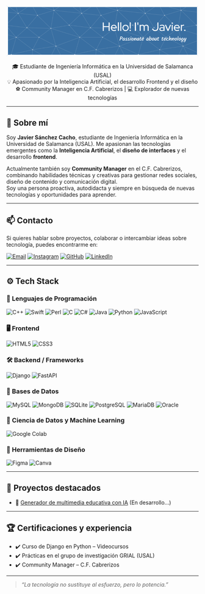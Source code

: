 <p align="center">
  <img src="https://github.com/Javito222/Javito222/blob/main/github-header-image.png" alt="Header Javier" />
</p>

<p align="center">
  🎓 Estudiante de Ingeniería Informática en la Universidad de Salamanca (USAL)<br>
  💡 Apasionado por la Inteligencia Artificial, el desarrollo Frontend y el diseño<br>
  ⚽ Community Manager en C.F. Cabrerizos | 💻 Explorador de nuevas tecnologías
</p>


---

## 🧠 Sobre mí

Soy **Javier Sánchez Cacho**, estudiante de Ingeniería Informática en la Universidad de Salamanca (USAL). Me apasionan las tecnologías emergentes como la **Inteligencia Artificial**, el **diseño de interfaces** y el desarrollo **frontend**.

Actualmente también soy **Community Manager** en el C.F. Cabrerizos, combinando habilidades técnicas y creativas para gestionar redes sociales, diseño de contenido y comunicación digital.  
Soy una persona proactiva, autodidacta y siempre en búsqueda de nuevas tecnologías y oportunidades para aprender.

---

## 📫 Contacto

Si quieres hablar sobre proyectos, colaborar o intercambiar ideas sobre tecnología, puedes encontrarme en:

[![Email](https://img.shields.io/badge/email-javiiisc22@gmail.com-D14836?style=flat&logo=gmail&logoColor=white)](mailto:javiiisc22@gmail.com)
[![Instagram](https://img.shields.io/badge/@jaaviisc-Instagram-E4405F?style=flat&logo=instagram&logoColor=white)](https://instagram.com/jaaviisc)
[![GitHub](https://img.shields.io/badge/GitHub-Javito222-181717?style=flat&logo=github)](https://github.com/Javito222)
[![LinkedIn](https://img.shields.io/badge/LinkedIn-Javier_Sánchez_Cacho-0A66C2?style=flat&logo=linkedin&logoColor=white)](https://www.linkedin.com/in/javier-sánchez-cacho-b404932b3)


---

## ⚙️ Tech Stack

### 🧾 Lenguajes de Programación  
![C++](https://img.shields.io/badge/C++-00599C?logo=c%2B%2B&logoColor=white) ![Swift](https://img.shields.io/badge/Swift-FA7343?logo=swift&logoColor=white) ![Perl](https://img.shields.io/badge/Perl-39457E?logo=perl&logoColor=white) ![C](https://img.shields.io/badge/C-00599C?logo=c&logoColor=white) ![C#](https://img.shields.io/badge/C%23-239120?logo=c-sharp&logoColor=white) ![Java](https://img.shields.io/badge/Java-007396?logo=java&logoColor=white) ![Python](https://img.shields.io/badge/Python-3776AB?logo=python&logoColor=white) ![JavaScript](https://img.shields.io/badge/JavaScript-F7DF1E?logo=javascript&logoColor=black)

### 🖥️ Frontend  
![HTML5](https://img.shields.io/badge/HTML5-E34F26?logo=html5&logoColor=white) ![CSS3](https://img.shields.io/badge/CSS3-1572B6?logo=css3&logoColor=white)

### 🛠 Backend / Frameworks  
![Django](https://img.shields.io/badge/Django-092E20?logo=django&logoColor=white) ![FastAPI](https://img.shields.io/badge/FastAPI-009688?logo=fastapi&logoColor=white)

### 💾 Bases de Datos  
![MySQL](https://img.shields.io/badge/MySQL-4479A1?logo=mysql&logoColor=white) ![MongoDB](https://img.shields.io/badge/MongoDB-47A248?logo=mongodb&logoColor=white) ![SQLite](https://img.shields.io/badge/SQLite-003B57?logo=sqlite&logoColor=white) ![PostgreSQL](https://img.shields.io/badge/PostgreSQL-336791?logo=postgresql&logoColor=white) ![MariaDB](https://img.shields.io/badge/MariaDB-003545?logo=mariadb&logoColor=white) ![Oracle](https://img.shields.io/badge/Oracle-F80000?logo=oracle&logoColor=white)

### 🧠 Ciencia de Datos y Machine Learning  
![Google Colab](https://img.shields.io/badge/Google_Colab-F9AB00?logo=googlecolab&logoColor=white)

### 🎨 Herramientas de Diseño  
![Figma](https://img.shields.io/badge/Figma-F24E1E?logo=figma&logoColor=white) ![Canva](https://img.shields.io/badge/Canva-00C4CC?logo=canva&logoColor=white)

---

## 📂 Proyectos destacados

- 🧠 [Generador de multimedia educativa con IA](https://github.com/Javito222/...) (En desarrollo...)

---

## 🏆 Certificaciones y experiencia

- ✔️ Curso de Django en Python – Videocursos  
- ✔️ Prácticas en el grupo de investigación GRIAL (USAL)  
- ✔️ Community Manager – C.F. Cabrerizos

---

> *“La tecnología no sustituye al esfuerzo, pero lo potencia.”*

